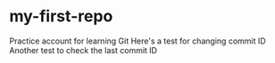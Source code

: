# my-first-repo
Practice account for learning Git
Here's a test for changing commit ID
Another test to check the last commit ID
